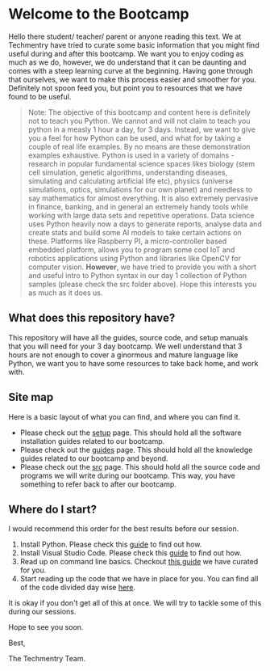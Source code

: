 # Welcome to the Bootcamp

Hello there student/ teacher/ parent or anyone reading this text. We at Techmentry have tried to curate some basic information that you might find useful during and after this bootcamp. We want you to enjoy coding as much as we do,
however, we do understand that it can be daunting and comes with a steep learning curve at the beginning. Having gone through that ourselves, we want to make this process easier and smoother for you. Definitely not spoon feed you,
but point you to resources that we have found to be useful.

> Note: The objective of this bootcamp and content here is definitely not to teach you Python. We cannot and will not claim to teach you python in a measly 1 hour a day, for 3 days. Instead, we want to give you a feel
> for how Python can be used, and what for by taking a couple of real life examples. By no means are these demonstration examples exhaustive. Python is used in a variety of domains - research in popular fundamental science spaces likes biology (stem cell simulation, genetic algorithms, understanding diseases, simulating and calculating artificial life etc), physics (universe simulations, optics, simulations for our own planet) and needless to say mathematics for almost everything.
> It is also extremely pervasive in finance, banking, and in general an extremely handy tools while working with large data sets and repetitive operations.
> Data science uses Python heavily now a days to generate reports, analyse data and create stats and build some AI models to take certain actions on these. Platforms like Raspberry PI, a micro-controller based embedded platform,
> allows you to program some cool IoT and robotics applications using Python and libraries like OpenCV for computer vision.
> __However__, we have tried to provide you with a short and useful intro to Python syntax in our day 1 collection of Python samples (please check the src folder above). Hope this interests you as much as it does us.

## What does this repository have?

This repository will have all the guides, source code, and setup manuals that you will need for your 3 day bootcamp. We well understand that 3 hours are not enough to cover a ginormous and mature language like Python, we want
you to have some resources to take back home, and work with.

## Site map

Here is a basic layout of what you can find, and where you can find it.

* Please check out the [setup](/setup) page. This should hold all the software installation guides related to our bootcamp.
* Please check out the [guides](/guides) page. This should hold all the knowledge guides related to our bootcamp and beyond.
* Please check out the [src](/src) page. This should hold all the source code and programs we will write during our bootcamp. This way, you have something to refer back to after our bootcamp.

## Where do I start?

I would recommend this order for the best results before our session.

1. Install Python. Please check this [guide](setup/python-setup.md) to find out how.
2. Install Visual Studio Code. Please check this [guide](setup/vscode-setup.md) to find out how.
3. Read up on command line basics. Checkout [this guide](guides/command-line-interface.md) we have curated for you.
4. Start reading up the code that we have in place for you. You can find all of the code divided day wise [here](./src/).

It is okay if you don't get all of this at once. We will try to tackle some of this during our sessions.

Hope to see you soon.

Best,

The Techmentry Team.
